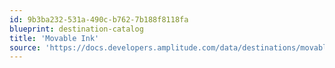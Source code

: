 ```yaml
---
id: 9b3ba232-531a-490c-b762-7b188f8118fa
blueprint: destination-catalog
title: 'Movable Ink'
source: 'https://docs.developers.amplitude.com/data/destinations/movable-ink'
---
```


